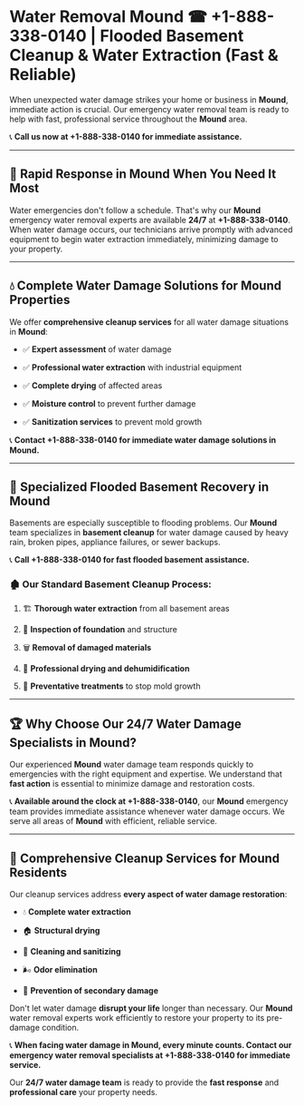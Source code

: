 # Water Removal Mound ☎ +1-888-338-0140 | Flooded Basement Cleanup & Water Extraction (Fast & Reliable)

When unexpected water damage strikes your home or business in **Mound**, immediate action is crucial. Our emergency water removal team is ready to help with fast, professional service throughout the **Mound** area. 

📞 **Call us now at +1-888-338-0140 for immediate assistance.**
---
## 🚀 Rapid Response in Mound When You Need It Most
Water emergencies don't follow a schedule. That's why our **Mound** emergency water removal experts are available **24/7** at **+1-888-338-0140**. When water damage occurs, our technicians arrive promptly with advanced equipment to begin water extraction immediately, minimizing damage to your property.
---
## 💧 Complete Water Damage Solutions for Mound Properties
We offer **comprehensive cleanup services** for all water damage situations in **Mound**:
- ✅ **Expert assessment** of water damage  
- ✅ **Professional water extraction** with industrial equipment  
- ✅ **Complete drying** of affected areas  
- ✅ **Moisture control** to prevent further damage  
- ✅ **Sanitization services** to prevent mold growth  
📞 **Contact +1-888-338-0140 for immediate water damage solutions in Mound.**
---
## 🌊 Specialized Flooded Basement Recovery in Mound
Basements are especially susceptible to flooding problems. Our **Mound** team specializes in **basement cleanup** for water damage caused by heavy rain, broken pipes, appliance failures, or sewer backups. 
📞 **Call +1-888-338-0140 for fast flooded basement assistance.**
### 🏚️ Our Standard Basement Cleanup Process:
1. 🏗️ **Thorough water extraction** from all basement areas  
2. 🔎 **Inspection of foundation** and structure  
3. 🗑️ **Removal of damaged materials**  
4. 💨 **Professional drying and dehumidification**  
5. 🚫 **Preventative treatments** to stop mold growth  
---
## 🏆 Why Choose Our 24/7 Water Damage Specialists in Mound?
Our experienced **Mound** water damage team responds quickly to emergencies with the right equipment and expertise. We understand that **fast action** is essential to minimize damage and restoration costs.
📞 **Available around the clock at +1-888-338-0140**, our **Mound** emergency team provides immediate assistance whenever water damage occurs. We serve all areas of **Mound** with efficient, reliable service.
---
## 🧹 Comprehensive Cleanup Services for Mound Residents
Our cleanup services address **every aspect of water damage restoration**:
- 💧 **Complete water extraction**  
- 🏠 **Structural drying**  
- 🧼 **Cleaning and sanitizing**  
- 🌬️ **Odor elimination**  
- 🚫 **Prevention of secondary damage**  
Don't let water damage **disrupt your life** longer than necessary. Our **Mound** water removal experts work efficiently to restore your property to its pre-damage condition.
📞 **When facing water damage in Mound, every minute counts. Contact our emergency water removal specialists at +1-888-338-0140 for immediate service.**
Our **24/7 water damage team** is ready to provide the **fast response** and **professional care** your property needs.
